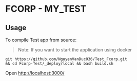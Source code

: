 # FCORP - MY_TEST

## Usage

To compile Test app from source:

> Note: If you want to start the application using docker
```
git https://github.com/NguyenVanDuc036/Test_Fcorp.git 
&& cd Fcorp-Test/_deploy/local && bash build.sh
```

Open [http://localhost:3000/](http://localhost:3000/) 